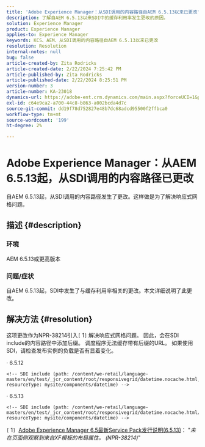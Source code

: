 ```yaml
---
title: 'Adobe Experience Manager：从SDI调用的内容路径自AEM 6.5.13以来已更改'
description: 了解自AEM 6.5.13以来SDI中的缓存利用率发生更改的原因。
solution: Experience Manager
product: Experience Manager
applies-to: Experience Manager
keywords: KCS、AEM、从SDI调用的内容路径自AEM 6.5.13以来已更改
resolution: Resolution
internal-notes: null
bug: false
article-created-by: Zita Rodricks
article-created-date: 2/22/2024 7:25:42 PM
article-published-by: Zita Rodricks
article-published-date: 2/22/2024 8:25:51 PM
version-number: 3
article-number: KA-23018
dynamics-url: https://adobe-ent.crm.dynamics.com/main.aspx?forceUCI=1&pagetype=entityrecord&etn=knowledgearticle&id=64c15a26-b8d1-ee11-9079-6045bd0061cb
exl-id: c64e9ca2-a700-44c8-b863-a002bcda4d7c
source-git-commit: dd19f78d752827e48b7dc68adcd95500f2ffbca0
workflow-type: tm+mt
source-wordcount: '199'
ht-degree: 2%

---
```


# Adobe Experience Manager：从AEM 6.5.13起，从SDI调用的内容路径已更改


自AEM 6.5.13起，从SDI调用的内容路径发生了更改。这样做是为了解决响应式网格问题。

## 描述 {#description}


### <b>环境</b>

AEM 6.5.13或更高版本

### 问题/症状

自AEM 6.5.13起，SDI中发生了与缓存利用率相关的更改。本文详细说明了此更改。


## 解决方法 {#resolution}


这项更改作为NPR-38214引入`[` 1`]`  解决响应式网格问题。 因此，会在SDI include的内容路径中添加后缀。 调度程序无法缓存带有后缀的URL。 如果使用SDI，请检查发布实例的负载是否有显着变化。

· 6.5.12




```
<!-- SDI include (path: /content/we-retail/language-masters/en/test/_jcr_content/root/responsivegrid/datetime.nocache.html, resourceType: mysite/components/datetime) -->
```




· 6.5.13




```
<!-- SDI include (path: /content/we-retail/language-masters/en/test/_jcr_content/root/responsivegrid/datetime.nocache.html/mysite/components/datetime, resourceType: mysite/components/datetime) -->
```




`[` 1`]`  [Adobe Experience Manager 6.5最新Service Pack发行说明(6.5.13)](https://experienceleague.adobe.com/docs/experience-manager-65/content/release-notes/service-pack/6-5-13.html)： &quot;*未在页面侧观察到来自XF模板的布局属性。 (NPR-38214)*&quot;
